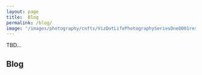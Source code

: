 ```yaml
---
layout: page
title:  Blog
permalink: /blog/
image: '/images/photography/cnfts/VizDotLifePhotographySeriesOne0001resized_25.jpg'
---
```

TBD...

## Blog
